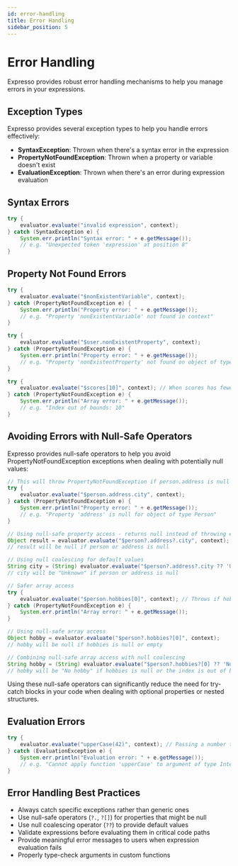 ```yaml
---
id: error-handling
title: Error Handling
sidebar_position: 5
---
```


# Error Handling

Expresso provides robust error handling mechanisms to help you manage errors in your expressions.

## Exception Types

Expresso provides several exception types to help you handle errors effectively:

- **SyntaxException**: Thrown when there's a syntax error in the expression
- **PropertyNotFoundException**: Thrown when a property or variable doesn't exist
- **EvaluationException**: Thrown when there's an error during expression evaluation

## Syntax Errors

```java
try {
    evaluator.evaluate("invalid expression", context);
} catch (SyntaxException e) {
    System.err.println("Syntax error: " + e.getMessage());
    // e.g. "Unexpected token 'expression' at position 8"
}
```

## Property Not Found Errors

```java
try {
    evaluator.evaluate("$nonExistentVariable", context);
} catch (PropertyNotFoundException e) {
    System.err.println("Property error: " + e.getMessage());
    // e.g. "Property 'nonExistentVariable' not found in context"
}

try {
    evaluator.evaluate("$user.nonExistentProperty", context);
} catch (PropertyNotFoundException e) {
    System.err.println("Property error: " + e.getMessage());
    // e.g. "Property 'nonExistentProperty' not found on object of type User"
}

try {
    evaluator.evaluate("$scores[10]", context); // When scores has fewer than 10 elements
} catch (PropertyNotFoundException e) {
    System.err.println("Array error: " + e.getMessage());
    // e.g. "Index out of bounds: 10"
}
```

## Avoiding Errors with Null-Safe Operators

Expresso provides null-safe operators to help you avoid PropertyNotFoundException exceptions when dealing with potentially null values:

```java
// This will throw PropertyNotFoundException if person.address is null
try {
    evaluator.evaluate("$person.address.city", context);
} catch (PropertyNotFoundException e) {
    System.err.println("Property error: " + e.getMessage());
    // e.g. "Property 'address' is null for object of type Person"
}

// Using null-safe property access - returns null instead of throwing exception
Object result = evaluator.evaluate("$person?.address?.city", context);
// result will be null if person or address is null

// Using null coalescing for default values
String city = (String) evaluator.evaluate("$person?.address?.city ?? 'Unknown'", context);
// city will be "Unknown" if person or address is null

// Safer array access
try {
    evaluator.evaluate("$person.hobbies[0]", context); // Throws if hobbies is null
} catch (PropertyNotFoundException e) {
    System.err.println("Array error: " + e.getMessage());
}

// Using null-safe array access
Object hobby = evaluator.evaluate("$person?.hobbies?[0]", context);
// hobby will be null if hobbies is null or empty

// Combining null-safe array access with null coalescing
String hobby = (String) evaluator.evaluate("$person?.hobbies?[0] ?? 'No hobby'", context);
// hobby will be "No hobby" if hobbies is null or the index is out of bounds
```

Using these null-safe operators can significantly reduce the need for try-catch blocks in your code when dealing with optional properties or nested structures.

## Evaluation Errors

```java
try {
    evaluator.evaluate("upperCase(42)", context); // Passing a number to a string function
} catch (EvaluationException e) {
    System.err.println("Evaluation error: " + e.getMessage());
    // e.g. "Cannot apply function 'upperCase' to argument of type Integer"
}
```

## Error Handling Best Practices

- Always catch specific exceptions rather than generic ones
- Use null-safe operators (`?.`, `?[]`) for properties that might be null
- Use null coalescing operator (`??`) to provide default values
- Validate expressions before evaluating them in critical code paths
- Provide meaningful error messages to users when expression evaluation fails
- Properly type-check arguments in custom functions 